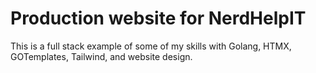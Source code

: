 # Production website for NerdHelpIT

This is a full stack example of some of my skills with Golang, HTMX, GOTemplates, Tailwind, and website design.
